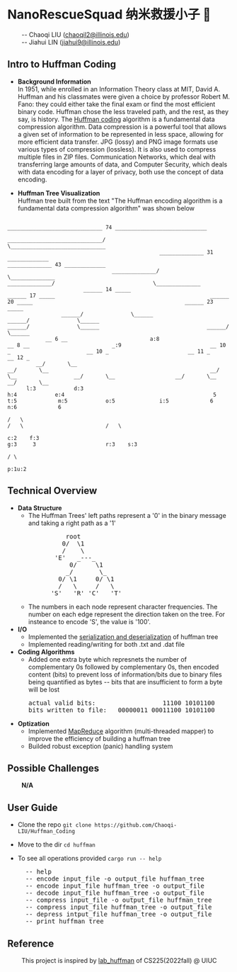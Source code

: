 # NanoRescueSquad 纳米救援小子 🚁
&emsp;&emsp; -- Chaoqi LIU (chaoqil2@illinois.edu) \
&emsp;&emsp; -- Jiahui LIN (jiahui9@illinois.edu)

## Intro to Huffman Coding

* __Background Information__ \
In 1951, while enrolled in an Information Theory class at MIT, David A. Huffman and his classmates were given a choice by professor Robert M. Fano: they could either take the final exam or find the most efficient binary code. Huffman chose the less traveled path, and the rest, as they say, is history. The [Huffman coding](https://en.wikipedia.org/wiki/Huffman_coding) algorithm is a fundamental data compression algorithm. Data compression is a powerful tool that allows a given set of information to be represented in less space, allowing for more efficient data transfer. JPG (lossy) and PNG image formats use various types of compression (lossless). It is also used to compress multiple files in ZIP files. Communication Networks, which deal with transferring large amounts of data, and Computer Security, which deals with data encoding for a layer of privacy, both use the concept of data encoding.


* __Huffman Tree Visualization__ \
Huffman tree built from the text "The Huffman encoding algorithm is a fundamental data compression algorithm" was shown below
```
                                                                                                ______________________________ 74 _____________________________                                                                                                  
                                                                 ______________________________/                                                               \______________________________                                                                   
                                                ______________ 31 _____________                                                                                                ______________ 43 _____________                                                   
                                 ______________/                               \______________                                                                  ______________/                               \______________                                    
                        ______ 14 _____                                                ______ 17 _____                                                 ______ 20 _____                                                ______ 23 _____                            
                 ______/               \______                                  ______/               \______                                   ______/               \______                                  ______/               \______                     
            __ 6 __                          a:8                           __ 8 __                          _:9                            __ 10 _                        __ 10 _                         __ 11 _                        __ 12 _                 
         __/       \__                                                  __/       \__                                                   __/       \__                  __/       \__                   __/       \__                  __/       \__              
      l:3            d:3                                             h:4            e:4                                               5             t:5             m:5            o:5              i:5             6              n:6             6             
                                                                                                                                    /   \                                                                         /   \                          /   \           
                                                                                                                                 c:2    f:3                                                                    g:3     3                      r:3    s:3         
                                                                                                                                                                                                                      / \                                        
                                                                                                                                                                                                                    p:1u:2                                       

```

## Technical Overview
* __Data Structure__
  * The Huffman Trees' left paths represent a '0' in the binary message and taking a right path as a '1'
    <pre>
              root
             0/  \1
             /    \ 
           'E'   _---_
               0/     \1
              _/       \_
            0/ \1     0/ \1
            /   \     /   \
          'S'   'R' 'C'   'T'
    </pre>
  * The numbers in each node represent character frequencies. The number on each edge represent the direction taken on the tree. For insteance to encode 'S', the value is '100'.
* __I/O__
  * Implemented the [serialization and deserialization](https://en.wikipedia.org/wiki/Serialization) of huffman tree
  * Implemented reading/writing for both .txt and .dat file
* __Coding Algorithms__
  * Added one extra byte which represnets the number of complementary 0s followed by complementary 0s, then encoded content (bits) to prevent loss of information/bits due to binary files being quantified as bytes -- bits that are insufficient to form a byte will be lost
    <pre>
    actual valid bits:                  11100 10101100
    bits written to file:   00000011 00011100 10101100
    </pre>
* __Optization__
  * Implemented [MapReduce](https://en.wikipedia.org/wiki/MapReduce) algorithm (multi-threaded mapper) to improve the efficiency of building a huffman tree
  * Builded robust exception (panic) handling system

## Possible Challenges
&emsp;&emsp; __N/A__

## User Guide

* Clone the repo ```git clone https://github.com/Chaoqi-LIU/Huffman_Coding```
* Move to the dir ```cd huffman```
* To see all operations provided ```cargo run -- help```

  <pre>
    -- help                                                 print this help message
    -- encode input_file -o output_file huffman_tree        encode the content in 'input_file'[.txt], write encoded content to 'output_file'[.dat], and save the huffman tree to 'huffman_tree'[.crab]
    -- encode input_file huffman_tree -o output_file        encode the content in 'input_file'[.txt] with 'huffman_tree'[.crab] provided, write encoded content to 'output_file'[.dat]
    -- decode input_file huffman_tree -o output_file        decode the content in 'input_file'[.txt] with 'huffman_tree'[.crab] provided, write decoded content to 'output_file'[.txt]
    -- compress input_file -o output_file huffman_tree      compress the image in 'input_file'[.ppm], write compressed image to 'output_file'[.dat] and save the huffman tree to 'huffman_tree'[.crab]
    -- compress input_file huffman_tree -o output_file      compress the image in 'input_file'[.ppm] with 'huffman_tree'[.crab] provided, write compressed image to 'output_file'[.dat]
    -- depress intput_file huffman_tree -o output_file      depress the image in 'input_file'[.dat] with 'huffman_tree'[.crab] provided, write depressed image to 'output_file'[.ppm]
    -- print huffman_tree                                   print the 'huffman_tree'[.crab]
  </pre>

## Reference
&emsp;&emsp; This project is inspired by [lab_huffman](https://courses.engr.illinois.edu/cs225/fa2022/labs/huffman/) of CS225(2022fall) @ UIUC
